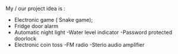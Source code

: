 My / our project idea is :

- Electronic game ( Snake game);
- Fridge door alarm
- Automatic night light
-Water level indicator
-Password protected doorlock
- Electronic coin toss
-FM radio
-Sterio audio amplifier
